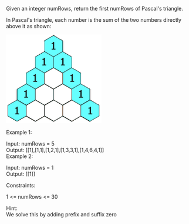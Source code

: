 Given an integer numRows, return the first numRows of Pascal's triangle.  

In Pascal's triangle, each number is the sum of the two numbers directly above it as shown:  


 ![alt text](image.png)  

Example 1:  

Input: numRows = 5  
Output: [[1],[1,1],[1,2,1],[1,3,3,1],[1,4,6,4,1]]  
Example 2:  

Input: numRows = 1  
Output: [[1]]  

Constraints:  

1 <= numRows <= 30  

Hint:  
We solve this by adding prefix and suffix zero  